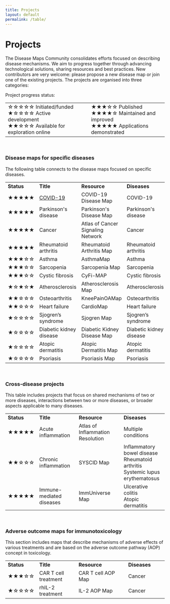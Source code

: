 ```yaml
---
title: Projects
layout: default
permalink: /table/
---
```


# Projects
        
The Disease Maps Community consolidates efforts focused on describing disease mechanisms. We aim to progress together through advancing technological solutions, sharing resources and best practices. New contributors are very welcome: please propose a new disease map or join one of the existing projects. The projects are organised into three categories:  

Project progress status:
<table>
<tr style="height: 20px;">
<td style="width: 320px;">
&#9734;&#9734;&#9734;&#9734;&#9734; Initiated/funded<br />
&#9733;&#9734;&#9734;&#9734;&#9734; Active development<br />
&#9733;&#9733;&#9734;&#9734;&#9734; Available for exploration online 
</td>
<td style="width: 0px;"> </td>
<td style="width: 320px;"> 
&#9733;&#9733;&#9733;&#9734;&#9734; Published<br />
&#9733;&#9733;&#9733;&#9733;&#9734; Maintained and improved<br />  
&#9733;&#9733;&#9733;&#9733;&#9733; Applications demonstrated
</td>
</tr>
</table>

<br />

### Disease maps for specific diseases

The following table connects to the disease maps focused on specific diseases.

<table>
        <tr>
        <td style="width: 70px;"><strong>Status</strong></td>
        <td style="width: 160px;"><strong>Title</strong></td>
        <td style="width: 250px;"><strong>Resource</strong></td>
        <td style="width: 160px;"><strong>Diseases</strong></td>
</tr>
        <tr>
        <td>&#9733;&#9733;&#9733;&#9733;&#9733;</td>
        <td><a href="../covid-19/" target="_blank">COVID-19</a></td>
        <td>COVID-19 Disease Map</td>
        <td>COVID-19</td>
</tr>
        <tr>
        <td>&#9733;&#9733;&#9733;&#9733;&#9733;</td>
        <td>Parkinson's disease</td>
        <td>Parkinson's Disease Map</td>
        <td>Parkinson's disease</td>
</tr>
        <tr>
        <td>&#9733;&#9733;&#9733;&#9733;&#9733;</td>
        <td>Cancer</td>
        <td>Atlas of Cancer Signaling Network</td>
        <td>Cancer</td>
</tr>
        <tr>
        <td>&#9733;&#9733;&#9733;&#9733;&#9733;</td>
        <td>Rheumatoid arthritis</td>
        <td>Rheumatoid Arthritis Map</td>
        <td>Rheumatoid arthritis</td>
</tr>
        <tr>
        <td>&#9733;&#9733;&#9733;&#9734;&#9734;</td>
        <td>Asthma</td>
        <td>AsthmaMap</td>
        <td>Asthma</td>
</tr>
        <tr>
        <td>&#9733;&#9733;&#9733;&#9734;&#9734;</td>
        <td>Sarcopenia</td>
        <td>Sarcopenia Map</td>
        <td>Sarcopenia</td>
</tr>
        <tr>
        <td>&#9733;&#9733;&#9733;&#9734;&#9734;</td>
        <td>Cystic fibrosis</td>
        <td>CyFi-MAP</td>
        <td>Cystic fibrosis</td>
</tr>
        <tr>
        <td>&#9733;&#9734;&#9733;&#9734;&#9733;</td>
        <td>Atherosclerosis</td>
        <td>Atherosclerosis Map</td>
        <td>Atherosclerosis</td>
</tr>
        <tr>
        <td>&#9733;&#9733;&#9734;&#9734;&#9734;</td>
        <td>Osteoarthritis</td>
        <td>KneePainOAMap</td>
        <td>Osteoarthritis</td>
</tr>
        <tr>
        <td>&#9733;&#9733;&#9734;&#9734;&#9734;</td>
        <td>Heart failure</td>
        <td>CardioMap</td>
        <td>Heart failure</td>
</tr>
        <tr>
        <td>&#9733;&#9734;&#9734;&#9734;&#9734;</td>
        <td>Sjogren’s syndrome</td>
        <td>Sjogren Map</td>
        <td>Sjogren’s syndrome</td>
</tr>
        <tr>
        <td>&#9733;&#9734;&#9734;&#9734;&#9734;</td>
        <td>Diabetic kidney disease</td>
        <td>Diabetic Kidney Disease Map</td>
        <td>Diabetic kidney disease</td>
</tr>
        <tr>
        <td>&#9733;&#9734;&#9734;&#9734;&#9734;</td>
        <td>Atopic dermatitis</td>
        <td>Atopic Dermatitis Map</td>
        <td>Atopic dermatitis</td>
</tr>
        <tr>
        <td>&#9733;&#9734;&#9734;&#9734;&#9734;</td>
        <td>Psoriasis</td>
        <td>Psoriasis Map</td>
        <td>Psoriasis</td>
</tr>
</table>

<br />

### Cross-disease projects

This table includes projects that focus on shared mechanisms of two or more diseases, interactions between two or more diseases, or broader aspects applicable to many diseases.

<table>
<tr>
        <td style="width: 80px;"><strong>Status</strong></td>
        <td style="width: 160px;"><strong>Title</strong></td>
        <td style="width: 240px;"><strong>Resource</strong></td>
        <td style="width: 160px;"><strong>Diseases</strong></td>
</tr>
<tr>
        <td>&#9733;&#9733;&#9733;&#9733;&#9733;</td>
        <td>Acute inflammation</td>
        <td>Atlas of Inflammation Resolution</td>
        <td>Multiple conditions</td>
</tr>
<tr>
        <td>&#9733;&#9733;&#9734;&#9734;&#9734;</td>
        <td>Chronic inflammation</td>
        <td>SYSCID Map</td>
        <td>Inflammatory bowel disease<br />Rheumatoid arthritis<br />Systemic lupus erythematosus</td>
</tr>
<tr>
        <td>&#9733;&#9733;&#9733;&#9733;&#9733;</td>
        <td>Immune-mediated diseases</td>
        <td>ImmUniverse Map</td>
        <td>Ulcerative colitis<br />Atopic dermatitis</td>
</tr>
</table>

<br />

### Adverse outcome maps for immunotoxicology

This section includes maps that describe mechanisms of adverse effects of various treatments and are based on the adverse outcome pathway (AOP) concept in toxicology.  

<table>
<tr>
        <td style="width: 80px;"><strong>Status</strong></td>
        <td style="width: 160px;"><strong>Title</strong></td>
        <td style="width: 240px;"><strong>Resource</strong></td>
        <td style="width: 160px;"><strong>Diseases</strong></td>
</tr>
<tr>
        <td>&#9733;&#9733;&#9733;&#9734;&#9734;</td>
        <td>CAR T cell treatment</td>
        <td>CAR T cell AOP Map</td>
        <td>Cancer</td>
</tr>
<tr>
        <td>&#9733;&#9734;&#9734;&#9734;&#9734;</td>
        <td>rhIL-2 treatment</td>
        <td>IL-2 AOP Map</td>
        <td>Cancer</td>
</tr>
</table>

